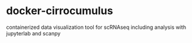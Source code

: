 # docker-cirrocumulus
containerized data visualization tool for scRNAseq including analysis with jupyterlab and scanpy
